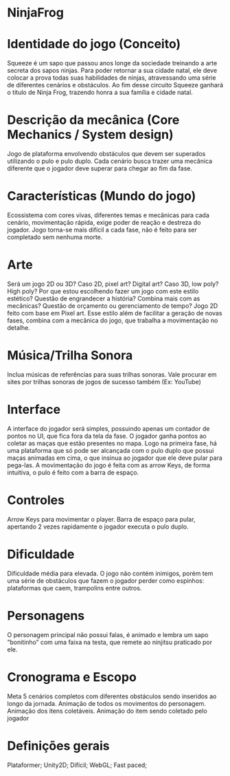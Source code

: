 # NinjaFrog
# Identidade do jogo (Conceito)
Squeeze é um sapo que passou anos longe da sociedade treinando a arte secreta dos sapos ninjas. Para poder retornar a sua cidade natal, ele deve colocar a prova todas suas habilidades de ninjas, atravessando uma série de diferentes cenários e obstáculos. Ao fim desse circuito Squeeze ganhará o título de Ninja Frog, trazendo honra a sua família e cidade natal.

# Descrição da mecânica (Core Mechanics / System design)
Jogo de plataforma envolvendo obstáculos que devem ser superados utilizando o pulo e pulo duplo. Cada cenário busca trazer uma mecânica diferente que o jogador deve superar para chegar ao fim da fase.

# Características (Mundo do jogo)
Ecossistema com cores vivas, diferentes temas e mecânicas para cada cenário, movimentação rápida, exige poder de reação e destreza do jogador. Jogo torna-se mais difícil a cada fase, não é feito para ser completado sem nenhuma morte.

# Arte
Será um jogo 2D ou 3D? Caso 2D, pixel art? Digital art? Caso 3D, low poly? High poly? Por que estou escolhendo fazer um jogo com este estilo estético? Questão de engrandecer a história? Combina mais com as mecânicas? Questão de orçamento ou gerenciamento de tempo?
Jogo 2D feito com base em Pixel art. Esse estilo além de facilitar a geração de novas fases, combina com a mecânica do jogo, que trabalha a movimentação no detalhe.

# Música/Trilha Sonora
Inclua músicas de referências para suas trilhas sonoras. Vale procurar em sites por trilhas sonoras de jogos de sucesso também (Ex: YouTube)

# Interface
A interface do jogador será simples, possuindo apenas um contador de pontos no UI, que fica fora da tela da fase. O jogador ganha pontos ao coletar as maças que estão presentes no mapa. Logo na primeira fase, há uma plataforma que só pode ser alcançada com o pulo duplo que possui maças animadas em cima, o que insinua ao jogador que ele deve pular para pega-las. A movimentação do jogo é feita com as arrow Keys, de forma intuitiva, o pulo é feito com a barra de espaço.

# Controles
Arrow Keys para movimentar o player. Barra de espaço para pular, apertando 2 vezes rapidamente o jogador executa o pulo duplo.

# Dificuldade
Dificuldade média para elevada. O jogo não contém inimigos, porém tem uma série de obstáculos que fazem o jogador perder como espinhos: plataformas que caem, trampolins entre outros.

# Personagens
O personagem principal não possui falas, é animado e lembra um sapo “bonitinho” com uma faixa na testa, que remete ao ninjitsu praticado por ele.

# Cronograma e Escopo
Meta 5 cenários completos com diferentes obstáculos sendo inseridos ao longo da jornada. 
Animação de todos os movimentos do personagem.
Animação dos itens coletáveis. 
Animação do item sendo coletado pelo jogador


# Definições gerais
Plataformer;
Unity2D;
Difícil;
WebGL;
Fast paced;
